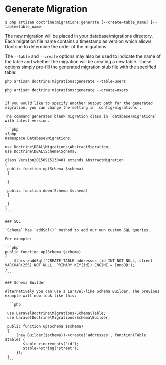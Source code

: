# Generate Migration

```
$ php artisan doctrine:migrations:generate [--create=table_name] [--table=table_name]
```

The new migration will be placed in your database/migrations directory. Each migration file name contains a timestamp as version which allows Doctrine to determine the order of the migrations.

The `--table` and `--create` options may also be used to indicate the name of the table and whether the migration will be creating a new table. These options simply pre-fill the generated migration stub file with the specified table:

````
php artisan doctrine:migrations:generate --table=users

php artisan doctrine:migrations:generate --create=users
```

If you would like to specify another output path for the generated migration, you can change the setting in `config/migrations`.

The command generates blank migration class in `database/migrations` with latest version.

```php
<?php
namespace Database\Migrations;

use Doctrine\DBAL\Migrations\AbstractMigration;
use Doctrine\DBAL\Schema\Schema;

class Version20150915130401 extends AbstractMigration
{
 public function up(Schema $schema)
 {

 }

 public function down(Schema $schema)
 {

 }
}
```

### SQL

`Schema` has `addSql()` method to add our own custom SQL queries.

For example:

```php
public function up(Schema $schema)
{
    $this->addSql('CREATE TABLE addresses (id INT NOT NULL, street VARCHAR(255) NOT NULL, PRIMARY KEY(id)) ENGINE = InnoDB');
}
```

### Schema Builder

Alternatively you can use a Laravel-like Schema Builder. The previous example will now look like this:
 
 ```php
 
 use LaravelDoctrine\Migrations\Schema\Table;
 use LaravelDoctrine\Migrations\Schema\Builder;
 
 public function up(Schema $schema)
 {
     (new Builder($schema))->create('addresses', function(Table $table) {
        $table->increments('id');
        $table->string('street');
     });
 }
 ```
